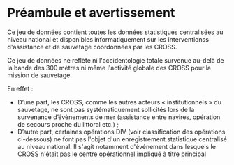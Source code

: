 # Préambule et avertissement
Ce jeu de données contient toutes les données statistiques centralisées au 
niveau national et disponibles informatiquement sur les interventionss d'assistance et de sauvetage coordonnées par les CROSS.

Ce jeu de données ne reflète ni l'accidentologie totale survenue au-delà de la bande des 300 mètres ni même l'activité globale des CROSS pour la mission de sauvetage.
 
En effet :
- D’une part, les CROSS, comme les autres acteurs « institutionnels » du sauvetage, ne sont pas systématiquement sollicités lors de la survenance d’évènements de mer (assistance entre navires, opération de secours proche du littoral etc.) ;
- D’autre part, certaines opérations DIV (voir classification des opérations ci-dessous) ne font pas l'objet d'un enregistrement statistique centralisé au niveau national. Il s'agit notamment d'événement dans lesquels le CROSS n'était pas le centre opérationnel impliqué à titre principal
